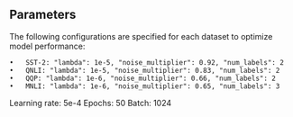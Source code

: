 ## Parameters
The following configurations are specified for each dataset to optimize model performance:

	•	SST-2: "lambda": 1e-5, "noise_multiplier": 0.92, "num_labels": 2
	•	QNLI: "lambda": 1e-5, "noise_multiplier": 0.83, "num_labels": 2
	•	QQP: "lambda": 1e-6, "noise_multiplier": 0.66, "num_labels": 2
	•	MNLI: "lambda": 1e-6, "noise_multiplier": 0.65, "num_labels": 3
Learning rate: 5e-4
Epochs: 50
Batch: 1024
